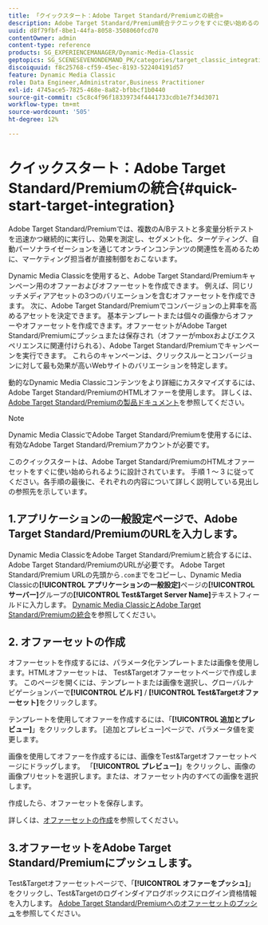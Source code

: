 ```yaml
---
title: 「クイックスタート：Adobe Target Standard/Premiumとの統合»
description: Adobe Target Standard/Premium統合テクニックをすぐに使い始めるのに役立つ、Adobe Target Standard/Premiumの概要とクイックスタートです。
uuid: d8f79fbf-8be1-44fa-8058-3508060fcd70
contentOwner: admin
content-type: reference
products: SG_EXPERIENCEMANAGER/Dynamic-Media-Classic
geptopics: SG_SCENESEVENONDEMAND_PK/categories/target_classic_integration
discoiquuid: f8c25768-cf59-45ec-8193-522404191d57
feature: Dynamic Media Classic
role: Data Engineer,Administrator,Business Practitioner
exl-id: 4745ace5-7825-468e-8a82-bfbbcf1b0440
source-git-commit: c5c8c4f96f18339734f4441733cdb1e7f34d3071
workflow-type: tm+mt
source-wordcount: '505'
ht-degree: 12%

---
```


# クイックスタート：Adobe Target Standard/Premiumの統合{#quick-start-target-integration}

Adobe Target Standard/Premiumでは、複数のA/Bテストと多変量分析テストを迅速かつ継続的に実行し、効果を測定し、セグメント化、ターゲティング、自動パーソナライゼーションを通じてオンラインコンテンツの関連性を高めるために、マーケティング担当者が直接制御をおこないます。

Dynamic Media Classicを使用すると、Adobe Target Standard/Premiumキャンペーン用のオファーおよびオファーセットを作成できます。 例えば、同じリッチメディアアセットの3つのバリエーションを含むオファーセットを作成できます。 次に、Adobe Target Standard/Premiumでコンバージョンの上昇率を高めるアセットを決定できます。 基本テンプレートまたは個々の画像からオファーやオファーセットを作成できます。オファーセットがAdobe Target Standard/Premiumにプッシュまたは保存され（オファーがmboxおよびエクスペリエンスに関連付けられる）、Adobe Target Standard/Premiumでキャンペーンを実行できます。 これらのキャンペーンは、クリックスルーとコンバージョンに対して最も効果が高いWebサイトのバリエーションを特定します。

動的なDynamic Media Classicコンテンツをより詳細にカスタマイズするには、Adobe Target Standard/PremiumのHTMLオファーを使用します。 詳しくは、[Adobe Target Standard/Premiumの製品ドキュメント](https://experienceleague.adobe.com/docs/target.html)を参照してください。

>[!NOTE]
>
>Dynamic Media ClassicでAdobe Target Standard/Premiumを使用するには、有効なAdobe Target Standard/Premiumアカウントが必要です。

このクイックスタートは、Adobe Target Standard/PremiumのHTMLオファーセットをすぐに使い始められるように設計されています。 手順 1 ～ 3 に従ってください。各手順の最後に、それぞれの内容について詳しく説明している見出しの参照先を示しています。

## 1.アプリケーションの一般設定ページで、Adobe Target Standard/PremiumのURLを入力します。

Dynamic Media ClassicをAdobe Target Standard/Premiumと統合するには、Adobe Target Standard/PremiumのURLが必要です。 Adobe Target Standard/Premium URLの先頭から`.com`までをコピーし、Dynamic Media Classicの&#x200B;**[!UICONTROL アプリケーションの一般設定]**&#x200B;ページの&#x200B;**[!UICONTROL サーバー]**&#x200B;グループの&#x200B;**[!UICONTROL Test&amp;Target Server Name]**&#x200B;テキストフィールドに入力します。 [Dynamic Media ClassicとAdobe Target Standard/Premiumの統合](integrating-dmc-with-target.md#integrating-dmc-with-target)を参照してください。

## 2. オファーセットの作成

オファーセットを作成するには、パラメータ化テンプレートまたは画像を使用します。HTMLオファーセットは、 Test&amp;Targetオファーセットページで作成します。 このページを開くには、テンプレートまたは画像を選択し、グローバルナビゲーションバーで&#x200B;**[!UICONTROL ビルド]** / **[!UICONTROL Test&amp;Targetオファーセット]**&#x200B;をクリックします。

テンプレートを使用してオファーを作成するには、「**[!UICONTROL 追加とプレビュー]**」をクリックします。 [追加とプレビュー]ページで、パラメータ値を変更します。

画像を使用してオファーを作成するには、画像をTest&amp;Targetオファーセットページにドラッグします。 「**[!UICONTROL プレビュー]**」をクリックし、画像の画像プリセットを選択します。または、オファーセット内のすべての画像を選択します。

作成したら、オファーセットを保存します。

詳しくは、[オファーセットの作成](creating-offer-set.md#creating_an_offer_set)を参照してください。

## 3.オファーセットをAdobe Target Standard/Premiumにプッシュします。

Test&amp;Targetオファーセットページで、「**[!UICONTROL オファーをプッシュ]**」をクリックし、Test&amp;Targetのログインダイアログボックスにログイン資格情報を入力します。 [Adobe Target Standard/Premiumへのオファーセットのプッシュ](pushing-offer-sets-target.md#pushing_offer_sets_to_target)を参照してください。
